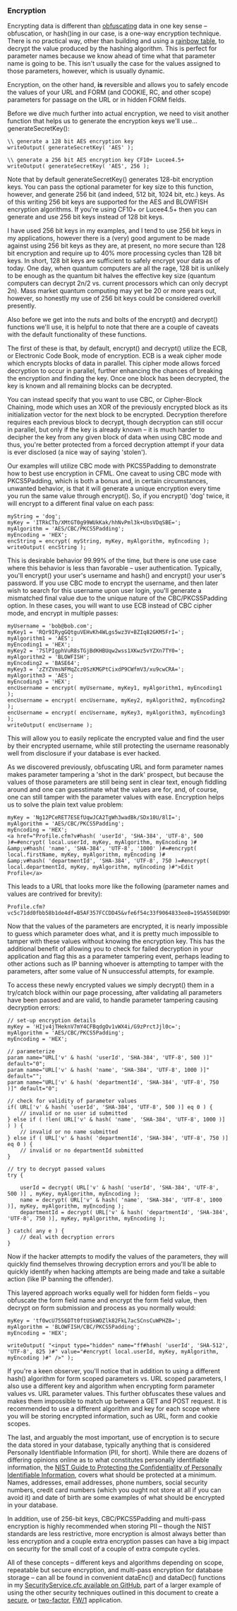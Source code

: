 ### Encryption

Encrypting data is different than [obfuscating](/security-obfuscation) data in one key sense – obfuscation, or hash()ing in our case, is a one-way encryption technique. There is no practical way, other than building and using a [rainbow table](http://bit.ly/1TQzXG7), to decrypt the value produced by the hashing algorithm. This is perfect for parameter names because we know ahead of time what that parameter name is going to be. This isn't usually the case for the values assigned to those parameters, however, which is usually dynamic.

Encryption, on the other hand, **is** reversible and allows you to safely encode the values of your URL and FORM (and COOKIE, RC, and other scope) parameters for passage on the URL or in hidden FORM fields.

Before we dive much further into actual encryption, we need to visit another function that helps us to generate the encryption keys we'll use… generateSecretKey():

    \\ generate a 128 bit AES encryption key
    writeOutput( generateSecretKey( 'AES' );
    
    \\ generate a 256 bit AES encryption key CF10+ Lucee4.5+
    writeOutput( generateSecretKey( 'AES', 256 );

Note that by default generateSecretKey() generates 128-bit encryption keys. You can pass the optional parameter for key size to this function, however, and generate 256 bit (and indeed, 512 bit, 1024 bit, etc.) keys. As of this writing 256 bit keys are supported for the AES and BLOWFISH encryption algorithms. If you're using CF10+ or Lucee4.5+ then you can generate and use 256 bit keys instead of 128 bit keys.

I have used 256 bit keys in my examples, and I tend to use 256 bit keys in my applications, however there is a (very) good argument to be made against using 256 bit keys as they are, at present, no more secure than 128 bit encryption and require up to 40% more processing cycles than 128 bit keys. In short, 128 bit keys are sufficient to safely encrypt your data as of today. One day, when quantum computers are all the rage, 128 bit is unlikely to be enough as the quantum bit halves the effective key size  (quantum computers can decrypt 2n/2 vs. current processors which can only decrypt 2n). Mass market quantum computing may yet be 20 or more years out, however, so honestly my use of 256 bit keys could be considered overkill presently.

Also before we get into the nuts and bolts of the encrypt() and decrypt() functions we'll use, it is helpful to note that there are a couple of caveats with the default functionality of these functions.

The first of these is that, by default, encrypt() and decrypt() utilize the ECB, or Electronic Code Book, mode of encryption. ECB is a weak cipher mode which encrypts blocks of data in parallel. This cipher mode allows forced decryption to occur in parallel, further enhancing the chances of breaking the encryption and finding the key. Once one block has been decrypted, the key is known and all remaining blocks can be decrypted.

You can instead specify that you want to use CBC, or Cipher-Block Chaining, mode which uses an XOR of the previously encrypted block as its initialization vector for the next block to be encrypted. Decryption therefore requires each previous block to decrypt, though decryption can still occur in parallel, but only if the key is already known – it is much harder to decipher the key from any given block of data when using CBC mode and thus, you're better protected from a forced decryption attempt if your data is ever disclosed (a nice way of saying 'stolen').

Our examples will utilize CBC mode with PKCS5Padding to demonstrate how to best use encryption in CFML. One caveat to using CBC mode with PKCS5Padding, which is both a bonus and, in certain circumstances, unwanted behavior, is that it will generate a unique encryption every time you run the same value through encrypt(). So, if you encrypt() 'dog' twice, it will encrypt to a different final value on each pass:

    myString = 'dog';
    myKey = 'ITRkCTb/XMtGT0g99WUkKak/hhNvPml3k+UbsVDqSBE=';
    myAlgorithm = 'AES/CBC/PKCS5Padding';
    myEncoding = 'HEX';
    encString = encrypt( myString, myKey, myAlgorithm, myEncoding );
    writeOutput( encString );

This is desirable behavior 99.99% of the time, but there is one use case where this behavior is less than favorable – user authentication. Typically, you'll encrypt() your user's username and hash() and encrypt() your user's password. If you use CBC mode to encrypt the username, and then later wish to search for this username upon user login, you'll generate a mismatched final value due to the unique nature of the CBC/PKCS5Padding option. In these cases, you will want to use ECB instead of CBC cipher mode, and encrypt in multiple passes:

    myUsername = 'bob@bob.com';
    myKey1 = 'RQr9IRygGQtguVEHvKh4WLgs5wz3V+BZIq82GKM5FrI=';
    myAlgorithm1 = 'AES';
    myEncoding1 = 'HEX';
    myKey2 = '7SlPIgphVuR8sTGjBdKHBUqw2wss1XKwz5vYZXn7TY0=';
    myAlgorithm2 = 'BLOWFISH';
    myEncoding2 = 'BASE64';
    myKey3 = 'zZYZVmsNFMqZcz0SzKMGPtCixdP9CWfmV3/xu9cwCRA=';
    myAlgorithm3 = 'AES';
    myEncoding3 = 'HEX';
    encUsername = encrypt( myUsername, myKey1, myAlgorithm1, myEncoding1 );
    encUsername = encrypt( encUsername, myKey2, myAlgorithm2, myEncoding2 );
    encUsername = encrypt( encUsername, myKey3, myAlgorithm3, myEncoding3 );
    writeOutput( encUsername );

This will allow you to easily replicate the encrypted value and find the user by their encrypted username, while still protecting the username reasonably well from disclosure if your database is ever hacked.

As we discovered previously, obfuscating URL and form parameter names makes parameter tampering a 'shot in the dark' prospect, but because the values of those parameters are still being sent in clear text, enough fiddling around and one can guesstimate what the values are for, and, of course, one can still tamper with the parameter values with ease. Encryption helps us to solve the plain text value problem:

    myKey = 'Ng12PCeRET7ESEfUqwJCA2TgWh3wadBk/SDx10U/8lI=';
    myAlgorithm = 'AES/CBC/PKCS5Padding';
    myEncoding = 'HEX';
    <a href="Profile.cfm?v#hash( 'userId', 'SHA-384', 'UTF-8', 500 )#=#encrypt( local.userId, myKey, myAlgorithm, myEncoding )#
    &amp;v#hash( 'name', 'SHA-384', 'UTF-8', '1000' )#=#encrypt( local.firstName, myKey, myAlgorithm, myEncoding )#
    &amp;v#hash( 'departmentId', 'SHA-384', 'UTF-8', 750 )=#encrypt( local.departmentId, myKey, myAlgorithm, myEncoding )#">Edit Profile</a>

This leads to a URL that looks more like the following (parameter names and values are contrived for brevity):

    Profile.cfm?vc5c71dd0fbb58b1de4df=B5AF357FCCDD45&vfe6f54c33f9064833ee8=195A550ED9D9C08&va929c5b94ad8ed832a38=D5C0C93E4

Now that the values of the parameters are encrypted, it is nearly impossible to guess which parameter does what, and it is pretty much impossible to tamper with these values without knowing the encryption key. This has the additional benefit of allowing you to check for failed decryption in your application and flag this as a parameter tampering event, perhaps leading to other actions such as IP banning whoever is attempting to tamper with the parameters, after some value of N unsuccessful attempts, for example.

To access these newly encrypted values we simply decrypt() them in a try/catch block within our page processing, after validating all parameters have been passed and are valid, to handle parameter tampering causing decryption errors:

    // set-up encryption details
    myKey = 'HIjv4jTHeknV7mY4CFBqdgOv1vWX4i/G9zPrctJjl0c=';
    myAlgorithm = 'AES/CBC/PKCS5Padding';
    myEncoding = 'HEX';
    
    // parameterize
    param name="URL['v' & hash( 'userId', 'SHA-384', 'UTF-8', 500 )]" default="0";
    param name="URL['v' & hash( 'name', 'SHA-384', 'UTF-8', 1000 )]" default="";
    param name="URL['v' & hash( 'departmentId', 'SHA-384', 'UTF-8', 750 )]" default="0";
    
    // check for validity of parameter values
    if( URL['v' & hash( 'userId', 'SHA-384', 'UTF-8', 500 )] eq 0 ) {
        // invalid or no user id submitted
    } else if ( !len( URL['v' & hash( 'name', 'SHA-384', 'UTF-8', 1000 )] ) ) {
        // invalid or no name submitted
    } else if ( URL['v' & hash( 'departmentId', 'SHA-384', 'UTF-8', 750 )] eq 0 ) {
        // invalid or no departmentId submitted
    }
    
    // try to decrypt passed values
    try {
    
        userId = decrypt( URL['v' & hash( 'userId', 'SHA-384', 'UTF-8', 500 )] , myKey, myAlgorithm, myEncoding );
        name = decrypt( URL['v' & hash( 'name', 'SHA-384', 'UTF-8', 1000 )], myKey, myAlgorithm, myEncoding );
        departmentId = decrypt( URL['v' & hash( 'departmentId', 'SHA-384', 'UTF-8', 750 )], myKey, myAlgorithm, myEncoding );
    
    } catch( any e ) {
        // deal with decryption errors
    }

Now if the hacker attempts to modify the values of the parameters, they will quickly find themselves throwing decryption errors and you'll be able to quickly identify when hacking attempts are being made and take a suitable action (like IP banning the offender).

This layered approach works equally well for hidden form fields – you obfuscate the form field name and encrypt the form field value, then decrypt on form submission and process as you normally would:

    myKey = 'tf0wcU7556DTt0ftUSkWOZlk82FkL7acSCnsCuWPHZ8=';
    myAlgorithm = 'BLOWFISH/CBC/PKCS5Padding';
    myEncoding = 'HEX';
    
    writeOutput( "<input type="hidden" name="ff#hash( 'userId', 'SHA-512', 'UTF-8', 825 )#" value="#encrypt( local.userId, myKey, myAlgorithm, myEncoding )#" />" );

If you're a keen observer, you'll notice that in addition to using a different hash() algorithm for form scoped parameters vs. URL scoped parameters, I also use a different key and algorithm when encrypting form parameter values vs. URL parameter values. This further obfuscates these values and makes them impossible to match up between a GET and POST request. It is recommended to use a different algorithm and key for each scope where you will be storing encrypted information, such as URL, form and cookie scopes.

The last, and arguably the most important, use of encryption is to secure the data stored in your database, typically anything that is considered Personally Identifiable Information (PII, for short). While there are dozens of differing opinions online as to what constitutes personally identifiable information, the [NIST Guide to Protecting the Confidentiality of Personally Identifiable Information](http://1.usa.gov/1DgxrRy), covers what should be protected at a minimum. Names, addresses, email addresses, phone numbers, social security numbers, credit card numbers (which you ought not store at all if you can avoid it) and date of birth are some examples of what should be encrypted in your database.

In addition, use of 256-bit keys, CBC/PKCS5Padding and multi-pass encryption is highly recommended when storing PII – though the NIST standards are less restrictive, more encryption is almost always better than less encryption and a couple extra encryption passes can have a big impact on security for the small cost of a couple of extra compute cycles.

All of these concepts – different keys and algorithms depending on scope, repeatable but secure encryption, and multi-pass encryption for database storage – can all be found in convenient dataEnc() and dataDec() functions in my [SecurityService.cfc available on GitHub](http://bit.ly/1IkY5zK), part of a larger example of using the other security techniques outlined in this document to create a [secure](http://bit.ly/1Msdwkt), or [two-factor](http://bit.ly/1Yx4hGt), [FW/1](http://bit.ly/22lB2eu) application.